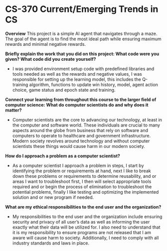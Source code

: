 # CS-370 Current/Emerging Trends in CS
**Overview**
  This project is a simple AI agent that navigates through a maze. The goal of the agent is to find the most ideal path while ensuring maximum rewards and minimal negative rewards.

**Briefly explain the work that you did on this project: What code were you given? What code did you create yourself?**

  - I was provided environment setup code with predefined libraries and tools needed as well as the rewards and negative values, I was responsible for setting up the learning model, this includes the Q-training algorithm, functions to update win history, model, agent action choice, game status and epoch state and training.

**Connect your learning from throughout this course to the larger field of computer science:**
**What do computer scientists do and why does it matter?**

  - Computer scientists are the core to advancing our technology, at least in the computer and software world. These individuals are crucial to many aspects around the globe from business that rely on software and computers to operate to healthcare and government infrastructure. Modern society revolves around technology and without computer scientists these things would cause harm in our modern society. 

**How do I approach a problem as a computer scientist?**

  - As a computer scientist I approach a problem in steps, I start by identifying the problem or requirements at hand, next I like to break down these problems or requirements to determine reusability, and or areas I want to troubleshoot first, I then will select appropriate tools required and or begin the process of elimination to troubleshoot the potential problems, finally I like testing and optimizing the implemented solution and or new program if needed. 

**What are my ethical responsibilities to the end user and the organization?**

  - My responsibilities to the end user and the organization include ensuring security and privacy of all user’s data as well as informing the user exactly what their data will be utilized for. I also need to understand that it is my responsibility to ensure programs are not released that I am aware will cause harm to society. Additionally, I need to comply with all industry standards and laws in place. 
